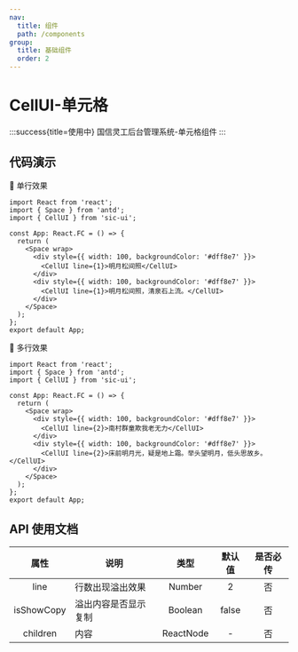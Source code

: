 ```yaml
---
nav:
  title: 组件
  path: /components
group:
  title: 基础组件
  order: 2
---
```


# CellUI-单元格

:::success{title=使用中}
国信灵工后台管理系统-单元格组件
:::

## 代码演示

💎 单行效果

```tsx
import React from 'react';
import { Space } from 'antd';
import { CellUI } from 'sic-ui';

const App: React.FC = () => {
  return (
    <Space wrap>
      <div style={{ width: 100, backgroundColor: '#dff8e7' }}>
        <CellUI line={1}>明月松间照</CellUI>
      </div>
      <div style={{ width: 100, backgroundColor: '#dff8e7' }}>
        <CellUI line={1}>明月松间照，清泉石上流。</CellUI>
      </div>
    </Space>
  );
};
export default App;
```

💎 多行效果

```tsx
import React from 'react';
import { Space } from 'antd';
import { CellUI } from 'sic-ui';

const App: React.FC = () => {
  return (
    <Space wrap>
      <div style={{ width: 100, backgroundColor: '#dff8e7' }}>
        <CellUI line={2}>南村群童欺我老无力</CellUI>
      </div>
      <div style={{ width: 100, backgroundColor: '#dff8e7' }}>
        <CellUI line={2}>床前明月光，疑是地上霜。举头望明月，低头思故乡。</CellUI>
      </div>
    </Space>
  );
};
export default App;
```

## API 使用文档

<font size=1>

|    属性    | 说明                 |   类型    | 默认值 | 是否必传 |
| :--------: | -------------------- | :-------: | :----: | :------: |
|    line    | 行数出现溢出效果     |  Number   |   2    |    否    |
| isShowCopy | 溢出内容是否显示复制 |  Boolean  | false  |    否    |
|  children  | 内容                 | ReactNode |   -    |    否    |

</font>
